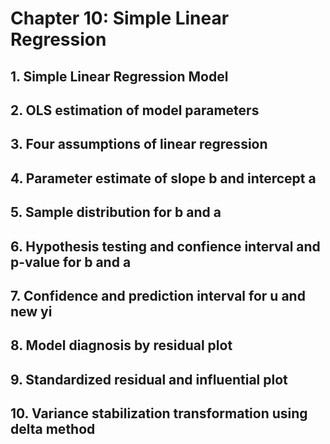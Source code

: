 # Chapter 10: Simple Linear Regression

## 1. Simple Linear Regression Model

## 2. OLS estimation of model parameters

## 3. Four assumptions of linear regression

## 4. Parameter estimate of slope b and intercept a

## 5. Sample distribution for b and a

## 6. Hypothesis testing and confience interval and p-value for b and a

## 7. Confidence and prediction interval for u and new yi

## 8. Model diagnosis by residual plot

## 9. Standardized residual and influential plot

## 10. Variance stabilization transformation using delta method
